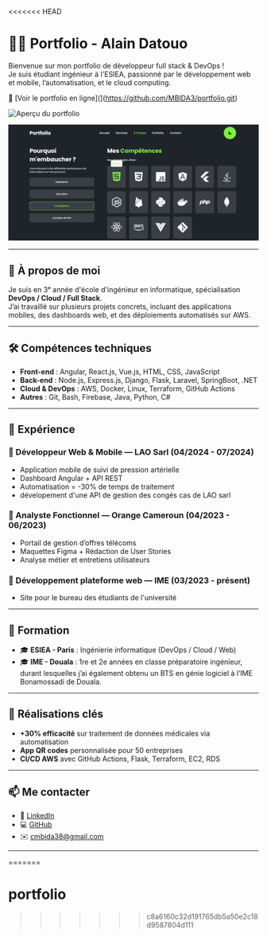 <<<<<<< HEAD
# 👨‍💻 Portfolio - Alain Datouo

Bienvenue sur mon portfolio de développeur full stack & DevOps !  
Je suis étudiant ingénieur à l'ESIEA, passionné par le développement web et mobile, l’automatisation, et le cloud computing.

🔗 [Voir le portfolio en ligne](](https://github.com/MBIDA3/portfolio.git)

![Aperçu du portfolio](assets/portfolio.png)

![Aperçu du portfolio](assets/Portfolio2.png)



---

## 🚀 À propos de moi

Je suis en 3ᵉ année d'école d'ingénieur en informatique, spécialisation **DevOps / Cloud / Full Stack**.  
J’ai travaillé sur plusieurs projets concrets, incluant des applications mobiles, des dashboards web, et des déploiements automatisés sur AWS.

---

## 🛠️ Compétences techniques

- **Front-end** : Angular, React.js, Vue.js, HTML, CSS, JavaScript  
- **Back-end** : Node.js, Express.js, Django, Flask, Laravel, SpringBoot, .NET  
- **Cloud & DevOps** : AWS, Docker, Linux, Terraform, GitHub Actions  
- **Autres** : Git, Bash, Firebase, Java, Python, C#

---

## 💼 Expérience

### 🔹 Développeur Web & Mobile — LAO Sarl (04/2024 - 07/2024)
- Application mobile de suivi de pression artérielle
- Dashboard Angular + API REST
- Automatisation = -30% de temps de traitement
- dévelopement d'une API  de gestion des congés cas de LAO sarl

### 🔹 Analyste Fonctionnel — Orange Cameroun (04/2023 - 06/2023)
- Portail de gestion d’offres télécoms
- Maquettes Figma + Rédaction de User Stories
- Analyse métier et entretiens utilisateurs

### 🔹 Développement plateforme web — IME (03/2023 - présent)
- Site pour le bureau des étudiants de l'université

---

## 🧠 Formation

- 🎓 **ESIEA - Paris** : Ingénierie informatique (DevOps / Cloud / Web)
- 🎓 **IME  - Douala** : 1re et 2e années en classe préparatoire ingénieur,
  durant lesquelles j’ai également obtenu un BTS en génie logiciel à l’IME
   Bonamossadi de Douala.

---

## 🌟 Réalisations clés

- **+30% efficacité** sur traitement de données médicales via automatisation
- **App QR codes** personnalisée pour 50 entreprises
- **CI/CD AWS** avec GitHub Actions, Flask, Terraform, EC2, RDS

---

## 📫 Me contacter

- 💼 [LinkedIn](www.linkedin.com/in/christian-embolo-mbida-6549342a9)
- 💻 [GitHub]([https://github.com/AlainDanp](https://github.com/MBIDA3))
- ✉️ cmbida38@gmail.com

---
=======
# portfolio
>>>>>>> c8a6160c32d191765db5a50e2c18d9587804d111
